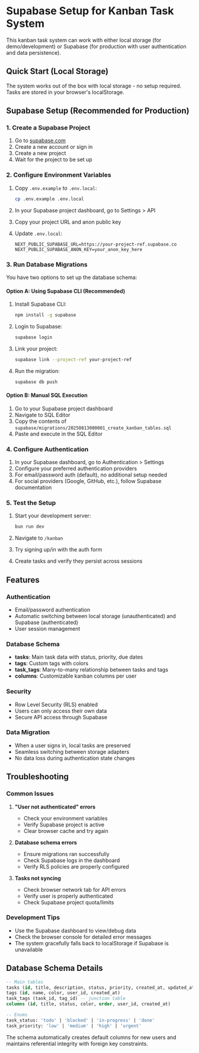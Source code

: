 # Supabase Setup for Kanban Task System

This kanban task system can work with either local storage (for demo/development) or Supabase (for production with user authentication and data persistence).

## Quick Start (Local Storage)

The system works out of the box with local storage - no setup required. Tasks are stored in your browser's localStorage.

## Supabase Setup (Recommended for Production)

### 1. Create a Supabase Project

1. Go to [supabase.com](https://supabase.com)
2. Create a new account or sign in
3. Create a new project
4. Wait for the project to be set up

### 2. Configure Environment Variables

1. Copy `.env.example` to `.env.local`:
   ```bash
   cp .env.example .env.local
   ```

2. In your Supabase project dashboard, go to Settings > API
3. Copy your project URL and anon public key
4. Update `.env.local`:
   ```
   NEXT_PUBLIC_SUPABASE_URL=https://your-project-ref.supabase.co
   NEXT_PUBLIC_SUPABASE_ANON_KEY=your_anon_key_here
   ```

### 3. Run Database Migrations

You have two options to set up the database schema:

#### Option A: Using Supabase CLI (Recommended)

1. Install Supabase CLI:
   ```bash
   npm install -g supabase
   ```

2. Login to Supabase:
   ```bash
   supabase login
   ```

3. Link your project:
   ```bash
   supabase link --project-ref your-project-ref
   ```

4. Run the migration:
   ```bash
   supabase db push
   ```

#### Option B: Manual SQL Execution

1. Go to your Supabase project dashboard
2. Navigate to SQL Editor
3. Copy the contents of `supabase/migrations/20250813000001_create_kanban_tables.sql`
4. Paste and execute in the SQL Editor

### 4. Configure Authentication

1. In your Supabase dashboard, go to Authentication > Settings
2. Configure your preferred authentication providers
3. For email/password auth (default), no additional setup needed
4. For social providers (Google, GitHub, etc.), follow Supabase documentation

### 5. Test the Setup

1. Start your development server:
   ```bash
   bun run dev
   ```

2. Navigate to `/kanban`
3. Try signing up/in with the auth form
4. Create tasks and verify they persist across sessions

## Features

### Authentication
- Email/password authentication
- Automatic switching between local storage (unauthenticated) and Supabase (authenticated)
- User session management

### Database Schema
- **tasks**: Main task data with status, priority, due dates
- **tags**: Custom tags with colors
- **task_tags**: Many-to-many relationship between tasks and tags
- **columns**: Customizable kanban columns per user

### Security
- Row Level Security (RLS) enabled
- Users can only access their own data
- Secure API access through Supabase

### Data Migration
- When a user signs in, local tasks are preserved
- Seamless switching between storage adapters
- No data loss during authentication state changes

## Troubleshooting

### Common Issues

1. **"User not authenticated" errors**
   - Check your environment variables
   - Verify Supabase project is active
   - Clear browser cache and try again

2. **Database schema errors**
   - Ensure migrations ran successfully
   - Check Supabase logs in the dashboard
   - Verify RLS policies are properly configured

3. **Tasks not syncing**
   - Check browser network tab for API errors
   - Verify user is properly authenticated
   - Check Supabase project quota/limits

### Development Tips

- Use the Supabase dashboard to view/debug data
- Check the browser console for detailed error messages
- The system gracefully falls back to localStorage if Supabase is unavailable

## Database Schema Details

```sql
-- Main tables
tasks (id, title, description, status, priority, created_at, updated_at, due_date, user_id)
tags (id, name, color, user_id, created_at)
task_tags (task_id, tag_id) -- junction table
columns (id, title, status, color, order, user_id, created_at)

-- Enums
task_status: 'todo' | 'blocked' | 'in-progress' | 'done'
task_priority: 'low' | 'medium' | 'high' | 'urgent'
```

The schema automatically creates default columns for new users and maintains referential integrity with foreign key constraints.
